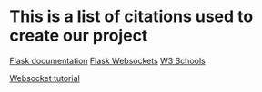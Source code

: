 # This is a list of citations used to create our project

[Flask documentation](https://flask.palletsprojects.com/en/stable/)
[Flask Websockets](https://github.com/kennethreitz/flask-sockets)
[W3 Schools](https://www.w3schools.com/)

[Websocket tutorial](https://www.geeksforgeeks.org/how-to-create-a-websocket-connection-in-javascript/)